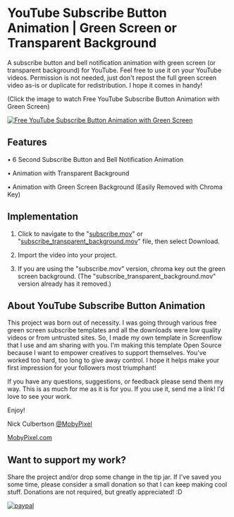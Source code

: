 # YouTube Subscribe Button Animation | Green Screen or Transparent Background
A subscribe button and bell notification animation with green screen (or transparent background) for YouTube. Feel free to use it on your YouTube videos. Permission is not needed, just don't repost the full green screen video as-is or duplicate for redistribution. I hope it comes in handy!

(Click the image to watch Free YouTube Subscribe Button Animation with Green Screen)

[![Free YouTube Subscribe Button Animation with Green Screen](https://img.youtube.com/vi/ezRqOMyjcSU/0.jpg)](https://www.youtube.com/watch?v=ezRqOMyjcSU "Free YouTube Subscribe Button Animation with Green Screen")

## Features

• 6 Second Subscribe Button and Bell Notification Animation

• Animation with Transparent Background

• Animation with Green Screen Background (Easily Removed with Chroma Key) 


## Implementation

1. Click to navigate to the "[subscribe.mov](https://github.com/NickCulbertson/YouTube-Subscribe-Button-Animation/blob/main/subscribe.mov)" or "[subscribe_transparent_background.mov](https://github.com/NickCulbertson/YouTube-Subscribe-Button-Animation/blob/main/subscribe_transparent_background.mov)" file, then select Download.

2. Import the video into your project.

3. If you are using the "subscribe.mov" version, chroma key out the green screen background. (The "subscribe_transparent_background.mov" version already has it removed.) 

## About YouTube Subscribe Button Animation

This project was born out of necessity. I was going through various free green screen subscribe templates and all the downloads were low quality videos or from untrusted sites. So, I made my own template in Screenflow that I use and am sharing with you. I'm making this template Open Source because I want to empower creatives to support themselves. You've worked too hard, too long to give away control. I hope it helps make your first impression for your followers most triumphant! 

If you have any questions, suggestions, or feedback please send them my way. This is as much for me as it is for you. If you use it, send me a link! I'd love to see your work. 

Enjoy!

Nick Culbertson [@MobyPixel](https://twitter.com/MobyPixel)

[MobyPixel.com](http://www.mobypixel.com)


## Want to support my work?

Share the project and/or drop some change in the tip jar. If I've saved you some time, please consider a small donation so that I can keep making cool stuff. Donations are not required, but greatly appreciated! :D

[![paypal](https://www.paypalobjects.com/en_US/i/btn/btn_donateCC_LG.gif)](https://www.paypal.com/cgi-bin/webscr?cmd=_s-xclick&hosted_button_id=HKHYVRMC53W7C)
